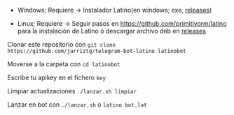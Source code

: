- Windows; Requiere -> Instalador Latino(en windows; exe, [releases](https://github.com/primitivorm/latino/releases)) 

- Linux; Requiere -> Seguir pasos en https://github.com/primitivorm/latino para la instalación de Latino ó descargar archivo deb en [releases](https://github.com/primitivorm/latino/releases)


Clonar este repositorio con `git clone https://github.com/jarriztg/telegram-bot-latino latinobot`

Moverse a la carpeta con `cd latinobot`

Escribe tu apikey en el fichero ```key```

Limpiar actualizaciones `./lanzar.sh limpiar`

Lanzar en bot con `./lanzar.sh` ó `latino bot.lat`
